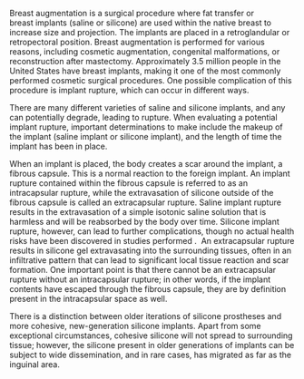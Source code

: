 Breast augmentation is a surgical procedure where fat transfer or breast implants (saline or silicone) are used within the native breast to increase size and projection. The implants are placed in a retroglandular or retropectoral position. Breast augmentation is performed for various reasons, including cosmetic augmentation, congenital malformations, or reconstruction after mastectomy. Approximately 3.5 million people in the United States have breast implants, making it one of the most commonly performed cosmetic surgical procedures. One possible complication of this procedure is implant rupture, which can occur in different ways.

There are many different varieties of saline and silicone implants, and any can potentially degrade, leading to rupture. When evaluating a potential implant rupture, important determinations to make include the makeup of the implant (saline implant or silicone implant), and the length of time the implant has been in place.

When an implant is placed, the body creates a scar around the implant, a fibrous capsule. This is a normal reaction to the foreign implant. An implant rupture contained within the fibrous capsule is referred to as an intracapsular rupture, while the extravasation of silicone outside of the fibrous capsule is called an extracapsular rupture. Saline implant rupture results in the extravasation of a simple isotonic saline solution that is harmless and will be reabsorbed by the body over time. Silicone implant rupture, however, can lead to further complications, though no actual health risks have been discovered in studies performed .  An extracapsular rupture results in silicone gel extravasating into the surrounding tissues, often in an infiltrative pattern that can lead to significant local tissue reaction and scar formation. One important point is that there cannot be an extracapsular rupture without an intracapsular rupture; in other words, if the implant contents have escaped through the fibrous capsule, they are by definition present in the intracapsular space as well.

There is a distinction between older iterations of silicone prostheses and more cohesive, new-generation silicone implants. Apart from some exceptional circumstances, cohesive silicone will not spread to surrounding tissue; however, the silicone present in older generations of implants can be subject to wide dissemination, and in rare cases, has migrated as far as the inguinal area.